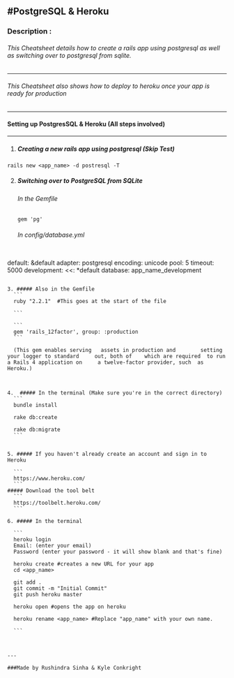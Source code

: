 #PostgreSQL & Heroku
---

### Description :
###### This Cheatsheet details how to create a rails app using postgresql as well as switching over to postgresql from sqlite.
---
###### This Cheatsheet also shows how to deploy to heroku once your app is ready for production
---
#### Setting up PostgresSQL & Heroku (All steps involved)
---
1.  ##### Creating a new rails app using postgresql (Skip Test)
```
rails new <app_name> -d postresql -T
```

2. ##### Switching over to PostgreSQL from SQLite
   ###### In the Gemfile
   ```
   gem 'pg'
    ```

   ###### In config/database.yml
   ```
  default: &default
  adapter: postgresql
  encoding: unicode
  pool: 5
  timeout: 5000
  development:
  <<: *default
  database: app_name_development
  ```

3. ##### Also in the Gemfile
	```
	ruby "2.2.1"  #This goes at the start of the file

	```

	```
	gem 'rails_12factor', group: :production
	```

	(This gem enables serving 	assets in production and 		setting your logger to standard 	out, both of 	which are required 	to run a Rails 4 application on 	a twelve-factor provider, such 	as Heroku.)



4. 	##### In the terminal (Make sure you're in the correct directory)
	```
	bundle install

	rake db:create

	rake db:migrate
	```


5. ##### If you haven't already create an account and sign in to Heroku

	```
	https://www.heroku.com/
	```
##### Download the tool belt
	```
	https://toolbelt.heroku.com/
	```

6. ##### In the terminal

	```
	heroku login
	Email: (enter your email)
	Password (enter your password - it will show blank and that's fine)

	heroku create #creates a new URL for your app
	cd <app_name>

	git add .
	git commit -m "Initial Commit"
	git push heroku master

	heroku open #opens the app on heroku

	heroku rename <app_name> #Replace "app_name" with your own name.

	```



---

###Made by Rushindra Sinha & Kyle Conkright
